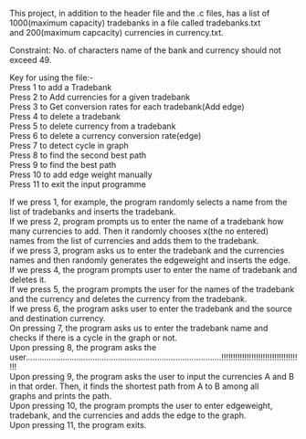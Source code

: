This project, in addition to the header file and the .c files, has a list of 1000(maximum capacity) tradebanks in a file called tradebanks.txt     
and 200(maximum capcacity) currencies in currency.txt.   

Constraint: No. of characters name of the bank and currency should not exceed 49.   

Key for using the file:-    
Press 1 to add a Tradebank     
Press 2 to Add currencies for a given tradebank    
Press 3 to Get conversion rates for each tradebank(Add edge)   
Press 4 to delete a tradebank   
Press 5 to delete currency from a tradebank   
Press 6 to delete a currency conversion rate(edge)   
Press 7 to detect cycle in  graph   
Press 8 to find the second best path    
Press 9 to find the best path  
Press 10 to add edge weight manually  
Press 11 to exit the input programme  

If we press 1, for example, the program randomly selects a name from the list of tradebanks and inserts the tradebank.  
If we press 2, program prompts us to enter the name of a tradebank how many currencies to add. Then it randomly chooses x(the no entered)  
names from the list of currencies and adds them to the tradebank.  
if we press 3, program asks us to enter the tradebank and the currencies names and  then randomly generates the edgeweight and inserts the edge.  
If we press 4, the program prompts user to enter the name of tradebank and deletes it.  
If we press 5, the program prompts the user for the names of the tradebank and the currency and deletes the currency from the tradebank.  
If we press 6, the program asks user to enter the tradebank and the source and destination currency.  
On pressing 7, the program asks us to enter the tradebank name and checks if there is a cycle in the graph or not.  
Upon pressing 8, the program asks the user.....................................................................................!!!!!!!!!!!!!!!!!!!!!!!!!!!!!!!!!!!!  
Upon pressing 9, the program asks the user to input the currencies A and B in that order. Then, it finds the shortest path from A to B among all  
graphs and prints the path.  
Upon pressing 10, the program prompts the user to enter edgeweight, tradebank, and the currencies and adds the edge to the graph.  
Upon pressing 11, the program exits.   
 
